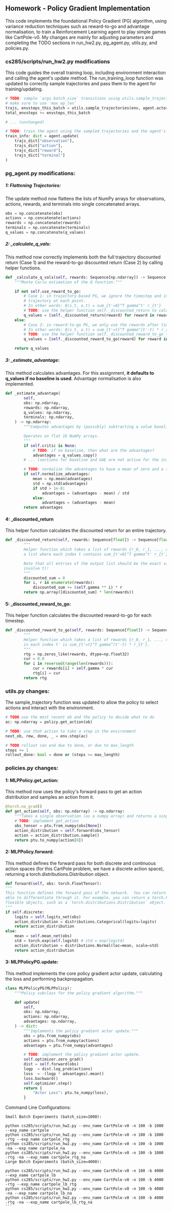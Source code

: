 ## Homework - Policy Gradient Implementation
This code implements the foundational Policy Gradient (PG) algorithm, using  variance reduction techniques such as reward-to-go and advantage normalisation, to train a Reinforcement Learning agent to play simple games like CartPole-v0. My changes are mainly for adjusting parameters and completing the TODO sections in run_hw2.py, pg_agent.py, utils.py, and policies.py.

### cs285/scripts/run_hw2.py modifications
This code guides the overall training loop, including environment interaction and calling the agent's update method. The run_training_loop function was updated to correctly sample trajectories and pass them to the agent for training/updating.
```python
# TODO: sample `args.batch_size` transitions using utils.sample_trajectories
# make sure to use `max_ep_len`
trajs, envsteps_this_batch = utils.sample_trajectories(env, agent.actor, args.batch_size, max_ep_len)
total_envsteps += envsteps_this_batch

# ... (unchanged)

# TODO: train the agent using the sampled trajectories and the agent's update function
train_info: dict = agent.update(
    trajs_dict["observation"],
    trajs_dict["action"],
    trajs_dict["reward"],
    trajs_dict["terminal"]
)
```
### pg_agent.py modifications:
##### 1: Flattening Trajectories: 
The update method now flattens the lists of NumPy arrays for observations, actions, rewards, and terminals into single concatenated arrays.
```python
obs = np.concatenate(obs)
actions = np.concatenate(actions)
rewards = np.concatenate(rewards)
terminals = np.concatenate(terminals)
q_values = np.concatenate(q_values)
```
##### 2: _calculate_q_vals:
This method now correctly implements both the full trajectory discounted return (Case 1) and the reward-to-go discounted return (Case 2) by calling helper functions.
```python
def _calculate_q_vals(self, rewards: Sequence[np.ndarray]) -> Sequence[np.ndarray]:
    """Monte Carlo estimation of the Q function."""

    if not self.use_reward_to_go:
        # Case 1: in trajectory-based PG, we ignore the timestep and instead use the discounted return for the entire
        # trajectory at each point.
        # In other words: Q(s_t, a_t) = sum_{t'=0}^T gamma^t' r_{t'}
        # TODO: use the helper function self._discounted_return to calculate the Q-values
        q_values = [self._discounted_return(reward) for reward in rewards]
    else:
        # Case 2: in reward-to-go PG, we only use the rewards after timestep t to estimate the Q-value for (s_t, a_t).
        # In other words: Q(s_t, a_t) = sum_{t'=t}^T gamma^(t'-t) * r_{t'}
        # TODO: use the helper function self._discounted_reward_to_go to calculate the Q-values
        q_values = [self._discounted_reward_to_go(reward) for reward in rewards]

    return q_values
```
##### 3: _estimate_advantage:
This method calculates advantages. For this assignment, **it defaults to q_values if no baseline is used**. Advantage normalisation is also implemented.
```python
def _estimate_advantage(
        self,
        obs: np.ndarray,
        rewards: np.ndarray,
        q_values: np.ndarray,
        terminals: np.ndarray,
    ) -> np.ndarray:
        """Computes advantages by (possibly) subtracting a value baseline from the estimated Q-values.

        Operates on flat 1D NumPy arrays.
        """
        if self.critic is None:
            # TODO: if no baseline, then what are the advantages?
            advantages = q_values.copy()
        # ... (sections for baseline and GAE are not active for the initial experiments)

        # TODO: normalize the advantages to have a mean of zero and a standard deviation of one within the batch
        if self.normalize_advantages:
            mean = np.mean(advantages)
            std = np.std(advantages)
            if std > 1e-8:
                advantages = (advantages - mean) / std
            else:
                advantages = (advantages - mean)
        return advantages
```
#### 4: _discounted_return
This helper function calculates the discounted return for an entire trajectory.
```python
def _discounted_return(self, rewards: Sequence[float]) -> Sequence[float]:
        """
        Helper function which takes a list of rewards {r_0, r_1, ..., r_t', ... r_T} and returns
        a list where each index t contains sum_{t'=0}^T gamma^t' r_{t'}

        Note that all entries of the output list should be the exact same because each sum is from 0 to T (and doesn't
        involve t)!
        """
        discounted_sum = 0
        for i, r in enumerate(rewards):
            discounted_sum += (self.gamma ** i) * r
        return np.array([discounted_sum] * len(rewards))
```
#### 5: _discounted_reward_to_go:
This helper function calculates the discounted reward-to-go for each timestep.
```python
def _discounted_reward_to_go(self, rewards: Sequence[float]) -> Sequence[float]:
        """
        Helper function which takes a list of rewards {r_0, r_1, ..., r_t', ... r_T} and returns a list where the entry
        in each index t' is sum_{t'=t}^T gamma^(t'-t) * r_{t'}.
        """
        rtg = np.zeros_like(rewards, dtype=np.float32)
        cur = 0.0
        for i in reversed(range(len(rewards))):
            cur = rewards[i] + self.gamma * cur
            rtg[i] = cur
        return rtg
```
### utils.py changes:
The sample_trajectory function was updated to allow the policy to select actions and interact with the environment.
```python
# TODO use the most recent ob and the policy to decide what to do
ac: np.ndarray = policy.get_action(ob)

# TODO: use that action to take a step in the environment
next_ob, rew, done, _ = env.step(ac)

# TODO rollout can end due to done, or due to max_length
steps += 1
rollout_done: bool = done or (steps >= max_length)
```

### policies.py changes:
#### 1: MLPPolicy.get_action: 
This method now uses the policy's forward pass to get an action distribution and samples an action from it.

```python
@torch.no_grad()
def get_action(self, obs: np.ndarray) -> np.ndarray:
    """Takes a single observation (as a numpy array) and returns a single action (as a numpy array)."""
    # TODO: implement get_action
    obs_tensor = ptu.from_numpy(obs[None])
    action_distribution = self.forward(obs_tensor)
    action = action_distribution.sample()
    return ptu.to_numpy(action[0])
```
#### 2: MLPPolicy.forward: 
This method defines the forward pass for both discrete and continuous action spaces (for this CartPole problem, we have a discrete action space), returning a torch.distributions.Distribution object.
```python
def forward(self, obs: torch.FloatTensor):
"""
This function defines the forward pass of the network.  You can return anything you want, but you should be
able to differentiate through it. For example, you can return a torch.FloatTensor. You can also return more
flexible objects, such as a `torch.distributions.Distribution` object. It's up to you!
"""
if self.discrete:
    logits = self.logits_net(obs)
    action_distribution = distributions.Categorical(logits=logits)
    return action_distribution
else:
    mean = self.mean_net(obs)
    std = torch.exp(self.logstd) # std = exp(logstd)
    action_distribution = distributions.Normal(loc=mean, scale=std)
    return action_distribution
```
#### 3: MLPPolicyPG.update: 
This method implements the core policy gradient actor update, calculating the loss and performing backpropagation.
```python
class MLPPolicyPG(MLPPolicy):
    """Policy subclass for the policy gradient algorithm."""

    def update(
        self,
        obs: np.ndarray,
        actions: np.ndarray,
        advantages: np.ndarray,
    ) -> dict:
        """Implements the policy gradient actor update."""
        obs = ptu.from_numpy(obs)
        actions = ptu.from_numpy(actions)
        advantages = ptu.from_numpy(advantages)

        # TODO: implement the policy gradient actor update.
        self.optimizer.zero_grad()
        dist = self.forward(obs)
        logp  = dist.log_prob(actions)
        loss  = -(logp * advantages).mean()
        loss.backward()
        self.optimizer.step()
        return {
            "Actor Loss": ptu.to_numpy(loss),
        }
```

Command Line Configurations:
````
Small Batch Experiments (batch_size=1000):

python cs285/scripts/run_hw2.py --env_name CartPole-v0 -n 100 -b 1000 --exp_name cartpole
python cs285/scripts/run_hw2.py --env_name CartPole-v0 -n 100 -b 1000 -rtg --exp_name cartpole_rtg
python cs285/scripts/run_hw2.py --env_name CartPole-v0 -n 100 -b 1000 -na --exp_name cartpole_na
python cs285/scripts/run_hw2.py --env_name CartPole-v0 -n 100 -b 1000 -rtg -na --exp_name cartpole_rtg_na
Large Batch Experiments (batch_size=4000):

python cs285/scripts/run_hw2.py --env_name CartPole-v0 -n 100 -b 4000 --exp_name cartpole_lb
python cs285/scripts/run_hw2.py --env_name CartPole-v0 -n 100 -b 4000 -rtg --exp_name cartpole_lb_rtg
python cs285/scripts/run_hw2.py --env_name CartPole-v0 -n 100 -b 4000 -na --exp_name cartpole_lb_na
python cs285/scripts/run_hw2.py --env_name CartPole-v0 -n 100 -b 4000 -rtg -na --exp_name cartpole_lb_rtg_na
```
